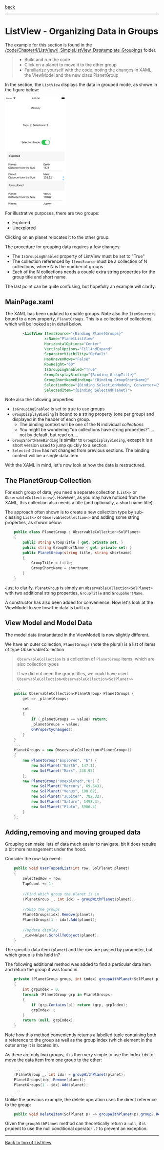 [back](listview-viewcell.md)

---

# ListView - Organizing Data in Groups

The example for this section is found in the [/code/Chapter4/ListView/I_SimpleListView_Datatemplate_Groupings](/code/Chapter4/ListView/I_SimpleListView_Datatemplate_Groupings) folder.

> * Build and run the code
> * Click on a planet to move it to the other group
> * Familiarize yourself with the code, noting the changes in XAML, the ViewModel and the new class PlanetGroup

In the section, the `ListView` displays the data in grouped mode, as shown in the figure below: 

<img src="img/listview-groups.png" width="200">

For illustrative purposes, there are two groups:

* Explored
* Unexplored

Clicking on an planet relocates it to the other group.

The procedure for grouping data requires a few changes:

* The `IsGroupingEnabled` property of ListView must be set to "True"
* The collection referenced by `ItemsSource` must be a collection of N collections, where N is the number of groups
* Each of the N collections needs a couple extra string properties for the group title and short name.

The last point can be quite confusing, but hopefully an example will clarify.

## MainPage.xaml
The XAML has been updated to enable groups. Note also the `ItemSource` is bound to a new property, `PlanetGroups`. This is a collection of collections, which will be looked at in detail below.

```XML
        <ListView ItemsSource="{Binding PlanetGroups}"
                  x:Name="PlanetListView"
                  HorizontalOptions="Center"
                  VerticalOptions="FillAndExpand"
                  SeparatorVisibility="Default"
                  HasUnevenRows="False"
                  RowHeight="60"
                  IsGroupingEnabled="True"
                  GroupDisplayBinding="{Binding GroupTitle}"
                  GroupShortNameBinding="{Binding GroupShortName}"
                  SelectionMode="{Binding SelectionModeOn, Converter={StaticResource bool2mode}, Mode=TwoWay }"
                  SelectedItem="{Binding SelectedPlanet}">
```                  
Note also the following properties:

* `IsGroupingEnabled` is set to true to use groups
* `GroupDisplayBinding` is bound to a string property (one per group) and displayed in the header of each group. 
    * The binding context will be one of the N individual _collections_
    * You might be wondering "do collections have string properties?".... not by default, but read on....
* `GroupShortNameBinding` is similar to  `GroupDisplayBinding`, except it is a short version used to jump quickly to a section.
* `Selected Item` has not changed from previous sections. The binding context will be a single data item.

With the XAML in mind, let's now look at how the data is restructured.

## The PlanetGroup Collection
For each group of data, you need a separate collection (`List<>` or `ObservableCollection<>`). However, as you may have noticed from the XAML, this collection also needs a title (and optionally, a short name title).

The approach often shown is to create a new collection type by sub-classing `List<>` or `ObservableCollection<>` and adding some string properties, as shown below:

```C#
    public class PlanetGroup : ObservableCollection<SolPlanet>
    {
        public string GroupTitle { get; private set; }
        public string GroupShortName { get; private set; }
        public PlanetGroup(string title, string shortname)
        {
            GroupTitle = title;
            GroupShortName = shortname;
        }
    }
``` 

Just to clarify, `PlanetGroup` is simply an `ObservableCollection<SolPlanet>` with two additional string properties, `GroupTitle` and `GroupShortName`.

A constructor has also been added for convenience.
Now let's look at the ViewModel to see how the data is built up.

## View Model and Model Data
The model data (instantiated in the ViewModel) is now slightly different.

We have an outer collection, `PlanetGroups` (note the plural) is a list of items of type ObservableCollection<PlanetGroup>

> `ObservableCollection` is a collection of `PlanetGroup` items, which are also collection types
>
> If we did not need the group titles, we could have used `ObservableCollection<ObservableCollection<SolPlanet>>`

```C#
    ...
    public ObservableCollection<PlanetGroup> PlanetGroups {
        get => _planetGroups;

        set
        {
            if (_planetGroups == value) return;
            _planetGroups = value;
            OnPropertyChanged();
        }
    }    
    ...
    PlanetGroups = new ObservableCollection<PlanetGroup>()
    {
        new PlanetGroup("Explored", "E") {
            new SolPlanet("Earth", 147.1),
            new SolPlanet("Mars", 238.92)
        },
        new PlanetGroup("Unexplored","U") {
            new SolPlanet("Mercury", 69.543),
            new SolPlanet("Venus", 108.62),
            new SolPlanet("Jupiter", 782.32),
            new SolPlanet("Saturn", 1498.3),
            new SolPlanet("Pluto", 5906.4)
        }
    };
```            

## Adding,removing and moving grouped data
Grouping can make lists of data much easier to navigate, bit it does require a bit more management under the hood.

Consider the row-tap event:

```C#
    public void UserTappedList(int row, SolPlanet planet)
    {
        SelectedRow = row;
        TapCount += 1;

        //Find which group the planet is in
        (PlanetGroup _, int idx) = groupWithPlanet(planet);

        //Swap the groups
        PlanetGroups[idx].Remove(planet);
        PlanetGroups[1 - idx].Add(planet);

        //Update display
        _viewHelper.ScrollToObject(planet);
    }
```        

The specific data item (`planet`) and the row are passed by parameter, but which group is this held in?

The following additional method was added to find a particular data item and return the group it was found in.

```C#
    private (PlanetGroup group, int index) groupWithPlanet(SolPlanet p)
    {
        int grpIndex = 0;
        foreach (PlanetGroup grp in PlanetGroups)
        {
            if (grp.Contains(p)) return (grp, grpIndex);
            grpIndex++;
        }
        return (null, grpIndex);
    }
```        

Note how this method conveniently returns a labelled tuple containing both a reference to the group as well as the group index (which element in the outer array it is located in).

As there are only two groups, it is then very simple to use the index `idx` to move the data item from one group to the other:

```C#
    ...
    (PlanetGroup _, int idx) = groupWithPlanet(planet);    
    PlanetGroups[idx].Remove(planet);
    PlanetGroups[1 - idx].Add(planet);
    ...
```

Unlike the previous example, the delete operation uses the direct reference to the group:

```C#
    public void DeleteItem(SolPlanet p) => groupWithPlanet(p).group?.Remove(p);
```

Given the `groupWithPlanet` method can theoretically return a `null`, it is prudent to use the null conditional operator `.?` to prevent an exception.

---

[Back to top of ListView](listview.md)